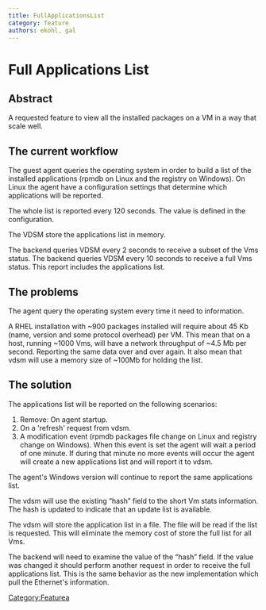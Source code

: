 ```yaml
---
title: FullApplicationsList
category: feature
authors: ekohl, gal
---
```


# Full Applications List

## Abstract

A requested feature to view all the installed packages on a VM in a way that scale well.

## The current workflow

The guest agent queries the operating system in order to build a list of the installed applications (rpmdb on Linux and the registry on Windows). On Linux the agent have a configuration settings that determine which applications will be reported.

The whole list is reported every 120 seconds. The value is defined in the configuration.

The VDSM store the applications list in memory.

The backend queries VDSM every 2 seconds to receive a subset of the Vms status. The backend queries VDSM every 10 seconds to receive a full Vms status. This report includes the applications list.

## The problems

The agent query the operating system every time it need to information.

A RHEL installation with ~900 packages installed will require about 45 Kb (name, version and some protocol overhead) per VM. This mean that on a host, running ~1000 Vms, will have a network throughput of ~4.5 Mb per second. Reporting the same data over and over again. It also mean that vdsm will use a memory size of ~100Mb for holding the list.

## The solution

The applications list will be reported on the following scenarios:

1.  Remove: On agent startup.
2.  On a 'refresh' request from vdsm.
3.  A modification event (rpmdb packages file change on Linux and registry change on Windows). When this event is set the agent will wait a period of one minute. If during that minute no more events will occur the agent will create a new applications list and will report it to vdsm.

The agent's Windows version will continue to report the same applications list.

The vdsm will use the existing “hash” field to the short Vm stats information. The hash is updated to indicate that an update list is available.

The vdsm will store the application list in a file. The file will be read if the list is requested. This will eliminate the memory cost of store the full list for all Vms.

The backend will need to examine the value of the “hash” field. If the value was changed it should perform another request in order to receive the full applications list. This is the same behavior as the new implementation which pull the Ethernet's information.

[Category:Featurea](/develop/release-management/features/)
